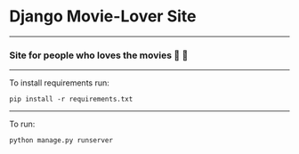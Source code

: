 # Django Movie-Lover Site

---
### Site for people who loves the movies 🎥 🍿

---

[//]: # (Description)

[//]: # ()
[//]: # (---)
To install requirements run:

`pip install -r requirements.txt`

---

[//]: # ()
[//]: # (Copy file `example.env` into `.env` and replace `TOKEN` with your token from the Telegram)

[//]: # (---)

To run:

`python manage.py runserver`

[//]: # (---)

[//]: # (Tables schema:)

[//]: # ()
[//]: # (![tables]&#40;docs/pics/Telegram_bot_diagram.png&#41;)
